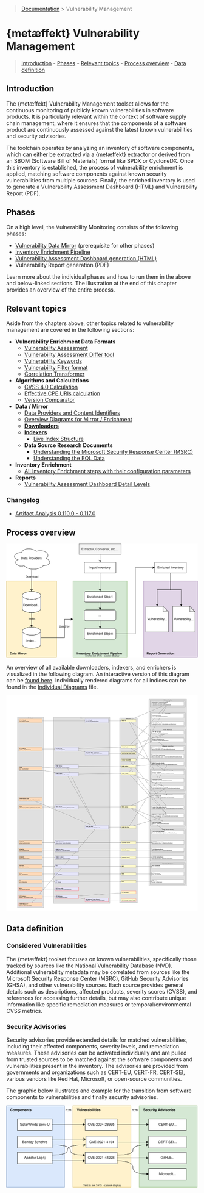 > [Documentation](../README.md) >
> Vulnerability Management

# {metæffekt} Vulnerability Management

> [Introduction](#introduction) -
> [Phases](#phases) -
> [Relevant topics](#relevant-topics) -
> [Process overview](#process-overview) -
> [Data definition](#data-definition)

## Introduction

The {metæffekt} Vulnerability Management toolset allows for the continuous monitoring of publicly known
vulnerabilities in software products.
It is particularly relevant within the context of software supply chain management,
where it ensures that the components of a software product are continuously assessed against the latest known
vulnerabilities and security advisories.

The toolchain operates by analyzing an inventory of software components,
which can either be extracted via a {metæffekt} extractor or derived from an SBOM (Software Bill of Materials) format
like SPDX or CycloneDX.
Once this inventory is established, the process of vulnerability enrichment is applied,
matching software components against known security vulnerabilities from multiple sources.
Finally, the enriched inventory is used to generate a Vulnerability Assessment Dashboard (HTML) and
Vulnerability Report (PDF).

## Phases

On a high level, the Vulnerability Monitoring consists of the following phases:

- [Vulnerability Data Mirror](data-mirror/vulnerability-data-mirror.md) (prerequisite for other phases)
- [Inventory Enrichment Pipeline](inventory-enrichment/inventory-enrichment-pipeline.md)
- [Vulnerability Assessment Dashboard generation (HTML)](../metaeffekt-vulnerability-assessment-dashboard/README.md)
- Vulnerability Report generation (PDF)

Learn more about the individual phases and how to run them in the above and below-linked sections.
The illustration at the end of this chapter provides an overview of the entire process.

## Relevant topics

Aside from the chapters above, other topics related to vulnerability management are covered in the following sections:

- **Vulnerability Enrichment Data Formats**
    - [Vulnerability Assessment](other-topics/vulnerability-assessment-file-gen-3.md)
    - [Vulnerability Assessment Differ tool](other-topics/vulnerability-status-differ.md)
    - [Vulnerability Keywords](other-topics/vulnerability-keywords.md)
    - [Vulnerability Filter format](other-topics/vulnerability-filter-format.md)
    - [Correlation Transformer](other-topics/correlation-transformer.md)
- **Algorithms and Calculations**
    - [CVSS 4.0 Calculation](other-topics/security/cvss-4.0-calculation.md)
    - [Effective CPE URIs calculation](other-topics/parsing-effective-cpe.md)
    - [Version Comparator](other-topics/version-comparator.md)
- **Data / Mirror**
    - [Data Providers and Content Identifiers](inventory-enrichment/content-identifiers.md)
    - [Overview Diagrams for Mirror / Enrichment](diagrams/individual-index-diagrams.md)
    - **[Downloaders](data-mirror/download.md)**
    - **[Indexers](data-mirror/index.md)**
        - [Live Index Structure](data-mirror/index-examples.md)
    - **Data Source Research Documents**
        - [Understanding the Microsoft Security Response Center (MSRC)](data-mirror/msrc/understanding-data.md)
        - [Understanding the EOL Data](data-mirror/eol/understanding-data.md)
- **Inventory Enrichment**
    - [All Inventory Enrichment steps with their configuration parameters](inventory-enrichment/inventory-enrichment-steps.md)
- **Reports**
    - [Vulnerability Assessment Dashboard Detail Levels](other-topics/vad-detail-levels.md)

### Changelog

- [Artifact Analysis 0.110.0 - 0.117.0](changelog/0.110.0-0.117.0.md)

## Process overview

![inventory-enrichment-overview.svg](inventory-enrichment-overview.svg)

An overview of all available downloaders, indexers, and enrichers is visualized in the following diagram.
An interactive version of this diagram can be [found here](large-overview-diagram.html).
Individually rendered diagrams for all indices can be found in the
[Individual Diagrams](diagrams/individual-index-diagrams.md) file.

<!-- to update this diagram, open the html file in a browser and press 's' to save the svg or 'p' for png -->
<!-- ![large-overview-diagram.svg](large-overview-diagram.svg) -->
![large-overview-diagram.png](large-overview-diagram.png)

## Data definition

### Considered Vulnerabilities

The {metæffekt} toolset focuses on known vulnerabilities,
specifically those tracked by sources like the National Vulnerability Database (NVD).
Additional vulnerability metadata may be correlated from sources like the Microsoft Security Response Center (MSRC),
GitHub Security Advisories (GHSA), and other vulnerability sources.
Each source provides general details such as descriptions, affected products, severity scores (CVSS),
and references for accessing further details, but may also contribute unique information like specific remediation
measures or temporal/environmental CVSS metrics.

### Security Advisories

Security advisories provide extended details for matched vulnerabilities,
including their affected components, severity levels, and remediation measures.
These advisories can be activated individually and are pulled from trusted sources to be matched against the software
components and vulnerabilities present in the inventory.
The advisories are provided from governments and organizations such as CERT-EU, CERT-FR, CERT-SEI,
various vendors like Red Hat, Microsoft, or open-source communities.

The graphic below illustrates and example for the transition from software components to vulnerabilities and finally
security advisories.

![from components to security advisories](component-vulnerability-advisory.svg)
